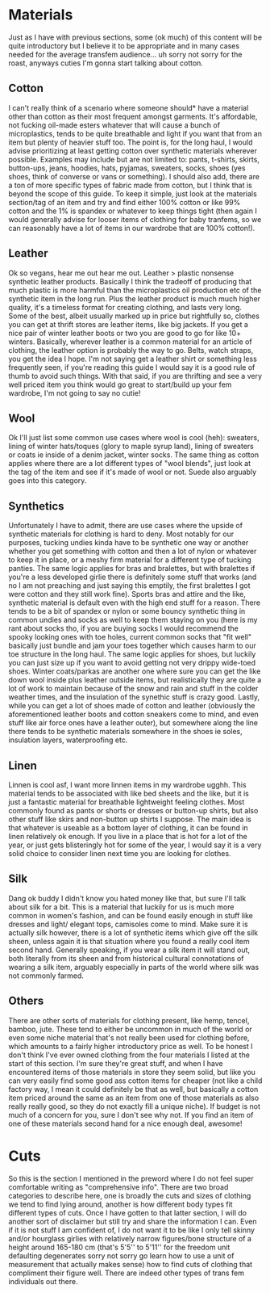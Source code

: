 # Materials

Just as I have with previous sections, some (ok much) of this content will be
quite introductory but I believe it to be appropriate and in many cases needed
for the average transfem audience... uh sorry not sorry for the roast, anyways
cuties I'm gonna start talking about cotton.


## Cotton

I can't really think of a scenario where someone should* have a material other
than cotton as their most frequent amongst garments. It's affordable, not
fucking oil-made esters whatever that will cause a bunch of microplastics, tends
to be quite breathable and light if you want that from an item but plenty of
heavier stuff too. The point is, for the long haul, I would advise prioritizing
at least getting cotton over synthetic materials wherever possible. Examples may
include but are not limited to: pants, t-shirts, skirts, button-ups, jeans,
hoodies, hats, pyjamas, sweaters, socks, shoes (yes shoes, think of converse or
vans or something). I should also add, there are a ton of more specific types of
fabric made from cotton, but I think that is beyond the scope of this guide. To
keep it simple, just look at the materials section/tag of an item and try and
find either 100% cotton or like 99% cotton and the 1% is spandex or whatever to
keep things tight (then again I would generally advise for looser items of
clothing for baby tranfems, so we can reasonably have a lot of items in our
wardrobe that are 100% cotton!).


## Leather

Ok so vegans, hear me out hear me out. Leather > plastic nonsense synthetic
leather products. Basically I think the tradeoff of producing that much plastic
is more harmful than the microplastics oil production etc of the synthetic item
in the long run. Plus the leather product is much much higher quality, it's a
timeless format for creating clothing, and lasts very long. Some of the best,
albeit usually marked up in price but rightfully so, clothes you can get at
thrift stores are leather items, like big jackets. If you get a nice pair of
winter leather boots or two you are good to go for like 10+ winters. Basically,
wherever leather is a common material for an article of clothing, the leather
option is probably the way to go. Belts, watch straps, you get the idea I hope.
I'm not saying get a leather shirt or something less frequently seen, if you're
reading this guide I would say it is a good rule of thumb to avoid such things.
With that said, if you are thrifting and see a very well priced item you think
would go great to start/build up your fem wardrobe, I'm not going to say no
cutie!


## Wool

Ok I'll just list some common use cases where wool is cool (heh): sweaters,
lining of winter hats/toques (glory to maple syrup land), lining of sweaters or
coats ie inside of a denim jacket, winter socks. The same thing as cotton
applies where there are a lot different types of "wool blends", just look at the
tag of the item and see if it's made of wool or not. Suede also arguably goes
into this category.


## Synthetics

Unfortunately I have to admit, there are use cases where the upside of synthetic
materials for clothing is hard to deny. Most notably for our purposes, tucking
undies kinda have to be synthetic one way or another whether you get something
with cotton and then a lot of nylon or whatever to keep it in place, or a meshy
firm material for a different type of tucking panties. The same logic applies
for bras and bralettes, but with bralettes if you're a less developed girlie
there is definitely some stuff that works (and no I am not preaching and just
saying this emptily, the first bralettes I got were cotton and they still work
fine). Sports bras and attire and the like, synthetic material is default even
with the high end stuff for a reason. There tends to be a bit of spandex or
nylon or some bouncy synthetic thing in common undies and socks as well to keep
them staying on you (here is my rant about socks tho, if you are buying socks I
would recommend the spooky looking ones with toe holes, current common socks
that "fit well" basically just bundle and jam your toes together which causes
harm to our toe structure in the long haul. The same logic applies for shoes,
but luckily you can just size up if you want to avoid getting not very drippy
wide-toed shoes. Winter coats/parkas are another one where sure you can get the
like down wool inside plus leather outside items, but realistically they are
quite a lot of work to maintain because of the snow and rain and stuff in the
colder weather times, and the insulation of the synethic stuff is crazy good.
Lastly, while you can get a lot of shoes made of cotton and leather (obviously
the aforementioned leather boots and cotton sneakers come to mind, and even
stuff like air force ones have a leather outer), but somewhere along the line
there tends to be synthetic materials somewhere in the shoes ie soles,
insulation layers, waterproofing etc.


## Linen

Linnen is cool asf, I want more linnen items in my wardrobe ugghh. This material
tends to be associated with like bed sheets and the like, but it is just a
fantastic material for breathable lightweight feeling clothes. Most commonly
found as pants or shorts or dresses or button-up shirts, but also other stuff
like skirs and non-button up shirts I suppose. The main idea is that whatever
is useable as a bottom layer of clothing, it can be found in linen relatively ok
enough. If you live in a place that is hot for a lot of the year, or just gets
blisteringly hot for some of the year, I would say it is a very solid choice to
consider linen next time you are looking for clothes.


## Silk

Dang ok buddy I didn't know you hated money like that, but sure I'll talk about
silk for a bit. This is a material that luckily for us is much more common in
women's fashion, and can be found easily enough in stuff like dresses and light/
elegant tops, camisoles come to mind. Make sure it is actually silk however, 
there is a lot of synthetic items which give off the silk sheen, unless again it
is that situation where you found a really cool item second hand. Generally
speaking, if you wear a silk item it will stand out, both literally from its
sheen and from historical cultural connotations of wearing a silk item, arguably
especially in parts of the world where silk was not commonly farmed.


## Others

There are other sorts of materials for clothing present, like hemp, tencel,
bamboo, jute. These tend to either be uncommon in much of the world or even some
niche material that's not really been used for clothing before, which amounts to
a fairly higher introductory price as well. To be honest I don't think I've ever
owned clothing from the four materials I listed at the start of this section.
I'm sure they're great stuff, and when I have encountered items of those
materials in store they seem solid, but like you can very easily find some good
ass cotton items for cheaper (not like a child factory way, I mean it could
definitely be that as well, but basically a cotton item priced around the same
as an item from one of those materials as also really really good, so they do
not exactly fill a unique niche). If budget is not much of a concern for you,
sure I don't see why not. If you find an item of one of these materials second
hand for a nice enough deal, awesome!


# Cuts

So this is the section I mentioned in the preword where I do not feel super
comfortable writing as "comprehensive info". There are two broad categories to
describe here, one is broadly the cuts and sizes of clothing we tend to find
lying around, another is how different body types fit different types of cuts.
Once I have gotten to that latter section, I will do another sort of disclaimer
but still try and share the information I can. Even if it is not stuff I am
confident of, I do not want it to be like I only tell skinny and/or hourglass
girlies with relatively narrow figures/bone structure of a height around 
165-180 cm (that's 5'5'' to 5'11'' for the freedom unit defaulting degenerates
sorry not sorry go learn how to use a unit of measurement that actually makes
sense) how to find cuts of clothing that compliment their figure well. There are
indeed other types of trans fem individuals out there.
